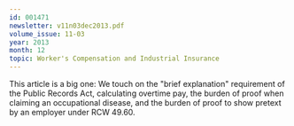```yaml
---
id: 001471
newsletter: v11n03dec2013.pdf
volume_issue: 11-03
year: 2013
month: 12
topic: Worker's Compensation and Industrial Insurance
---
```


This article is a big one: We touch on the "brief explanation" requirement of the Public Records Act, calculating overtime pay, the burden of proof when claiming an occupational disease, and the burden of proof to show pretext by an employer under RCW 49.60.